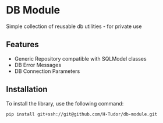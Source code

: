 # DB Module

Simple collection of reusable db utilities - for private use

## Features

- Generic Repository compatible with SQLModel classes 
- DB Error Messages
- DB Connection Parameters

## Installation

To install the library, use the following command:

```sh
pip install git+ssh://git@github.com/H-Tudor/db-module.git
```
